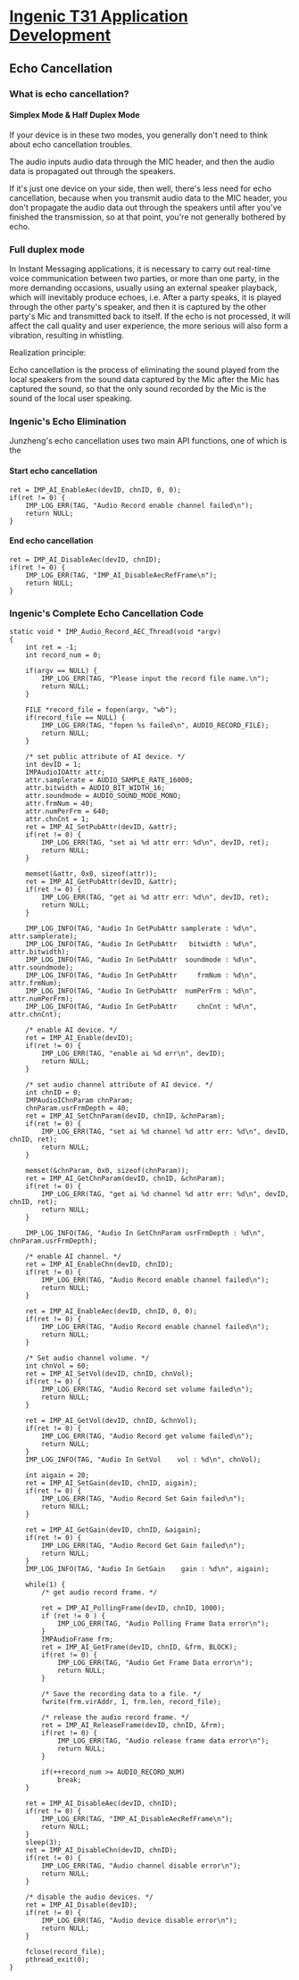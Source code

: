 # [Ingenic T31 Application Development][toc]

Echo Cancellation
-----------------

### What is echo cancellation?

#### Simplex Mode & Half Duplex Mode

If your device is in these two modes, you generally don't need to think about echo cancellation troubles.

The audio inputs audio data through the MIC header, and then the audio data is propagated out through the speakers.

If it's just one device on your side, then well, there's less need for echo cancellation, 
because when you transmit audio data to the MIC header, you don't propagate the audio data
out through the speakers until after you've finished the transmission, so at that point, 
you're not generally bothered by echo.

### Full duplex mode

In Instant Messaging applications, it is necessary to carry out real-time voice communication between two parties,
or more than one party, in the more demanding occasions, usually using an external speaker playback, which will 
inevitably produce echoes, i.e. After a party speaks, it is played through the other party's speaker, and then 
it is captured by the other party's Mic and transmitted back to itself. If the echo is not processed, it will 
affect the call quality and user experience, the more serious will also form a vibration, resulting in whistling.

Realization principle:

Echo cancellation is the process of eliminating the sound played from the local speakers from the sound data
captured by the Mic after the Mic has captured the sound, so that the only sound recorded by the Mic is the 
sound of the local user speaking.


### Ingenic's Echo Elimination

Junzheng's echo cancellation uses two main API functions, one of which is the

#### Start echo cancellation

```
ret = IMP_AI_EnableAec(devID, chnID, 0, 0);
if(ret != 0) {
	IMP_LOG_ERR(TAG, "Audio Record enable channel failed\n");
	return NULL;
}
```

#### End echo cancellation

```
ret = IMP_AI_DisableAec(devID, chnID);
if(ret != 0) {
	IMP_LOG_ERR(TAG, "IMP_AI_DisableAecRefFrame\n");
	return NULL;
}
```

### Ingenic's Complete Echo Cancellation Code

```
static void * IMP_Audio_Record_AEC_Thread(void *argv)
{
	int ret = -1;
	int record_num = 0;

	if(argv == NULL) {
		IMP_LOG_ERR(TAG, "Please input the record file name.\n");
		return NULL;
	}

	FILE *record_file = fopen(argv, "wb");
	if(record_file == NULL) {
		IMP_LOG_ERR(TAG, "fopen %s failed\n", AUDIO_RECORD_FILE);
		return NULL;
	}

	/* set public attribute of AI device. */
	int devID = 1;
	IMPAudioIOAttr attr;
	attr.samplerate = AUDIO_SAMPLE_RATE_16000;
	attr.bitwidth = AUDIO_BIT_WIDTH_16;
	attr.soundmode = AUDIO_SOUND_MODE_MONO;
	attr.frmNum = 40;
	attr.numPerFrm = 640;
	attr.chnCnt = 1;
	ret = IMP_AI_SetPubAttr(devID, &attr);
	if(ret != 0) {
		IMP_LOG_ERR(TAG, "set ai %d attr err: %d\n", devID, ret);
		return NULL;
	}

	memset(&attr, 0x0, sizeof(attr));
	ret = IMP_AI_GetPubAttr(devID, &attr);
	if(ret != 0) {
		IMP_LOG_ERR(TAG, "get ai %d attr err: %d\n", devID, ret);
		return NULL;
	}

	IMP_LOG_INFO(TAG, "Audio In GetPubAttr samplerate : %d\n", attr.samplerate);
	IMP_LOG_INFO(TAG, "Audio In GetPubAttr   bitwidth : %d\n", attr.bitwidth);
	IMP_LOG_INFO(TAG, "Audio In GetPubAttr  soundmode : %d\n", attr.soundmode);
	IMP_LOG_INFO(TAG, "Audio In GetPubAttr     frmNum : %d\n", attr.frmNum);
	IMP_LOG_INFO(TAG, "Audio In GetPubAttr  numPerFrm : %d\n", attr.numPerFrm);
	IMP_LOG_INFO(TAG, "Audio In GetPubAttr     chnCnt : %d\n", attr.chnCnt);

	/* enable AI device. */
	ret = IMP_AI_Enable(devID);
	if(ret != 0) {
		IMP_LOG_ERR(TAG, "enable ai %d err\n", devID);
		return NULL;
	}

	/* set audio channel attribute of AI device. */
	int chnID = 0;
	IMPAudioIChnParam chnParam;
	chnParam.usrFrmDepth = 40;
	ret = IMP_AI_SetChnParam(devID, chnID, &chnParam);
	if(ret != 0) {
		IMP_LOG_ERR(TAG, "set ai %d channel %d attr err: %d\n", devID, chnID, ret);
		return NULL;
	}

	memset(&chnParam, 0x0, sizeof(chnParam));
	ret = IMP_AI_GetChnParam(devID, chnID, &chnParam);
	if(ret != 0) {
		IMP_LOG_ERR(TAG, "get ai %d channel %d attr err: %d\n", devID, chnID, ret);
		return NULL;
	}

	IMP_LOG_INFO(TAG, "Audio In GetChnParam usrFrmDepth : %d\n", chnParam.usrFrmDepth);

	/* enable AI channel. */
	ret = IMP_AI_EnableChn(devID, chnID);
	if(ret != 0) {
		IMP_LOG_ERR(TAG, "Audio Record enable channel failed\n");
		return NULL;
	}

	ret = IMP_AI_EnableAec(devID, chnID, 0, 0);
	if(ret != 0) {
		IMP_LOG_ERR(TAG, "Audio Record enable channel failed\n");
		return NULL;
	}

	/* Set audio channel volume. */
	int chnVol = 60;
	ret = IMP_AI_SetVol(devID, chnID, chnVol);
	if(ret != 0) {
		IMP_LOG_ERR(TAG, "Audio Record set volume failed\n");
		return NULL;
	}

	ret = IMP_AI_GetVol(devID, chnID, &chnVol);
	if(ret != 0) {
		IMP_LOG_ERR(TAG, "Audio Record get volume failed\n");
		return NULL;
	}
	IMP_LOG_INFO(TAG, "Audio In GetVol    vol : %d\n", chnVol);

	int aigain = 20;
	ret = IMP_AI_SetGain(devID, chnID, aigain);
	if(ret != 0) {
		IMP_LOG_ERR(TAG, "Audio Record Set Gain failed\n");
		return NULL;
	}

	ret = IMP_AI_GetGain(devID, chnID, &aigain);
	if(ret != 0) {
		IMP_LOG_ERR(TAG, "Audio Record Get Gain failed\n");
		return NULL;
	}
	IMP_LOG_INFO(TAG, "Audio In GetGain    gain : %d\n", aigain);

	while(1) {
		/* get audio record frame. */

		ret = IMP_AI_PollingFrame(devID, chnID, 1000);
		if (ret != 0 ) {
			IMP_LOG_ERR(TAG, "Audio Polling Frame Data error\n");
		}
		IMPAudioFrame frm;
		ret = IMP_AI_GetFrame(devID, chnID, &frm, BLOCK);
		if(ret != 0) {
			IMP_LOG_ERR(TAG, "Audio Get Frame Data error\n");
			return NULL;
		}

		/* Save the recording data to a file. */
		fwrite(frm.virAddr, 1, frm.len, record_file);

		/* release the audio record frame. */
		ret = IMP_AI_ReleaseFrame(devID, chnID, &frm);
		if(ret != 0) {
			IMP_LOG_ERR(TAG, "Audio release frame data error\n");
			return NULL;
		}

		if(++record_num >= AUDIO_RECORD_NUM)
			break;
	}

	ret = IMP_AI_DisableAec(devID, chnID);
	if(ret != 0) {
		IMP_LOG_ERR(TAG, "IMP_AI_DisableAecRefFrame\n");
		return NULL;
	}
	sleep(3);
	ret = IMP_AI_DisableChn(devID, chnID);
	if(ret != 0) {
		IMP_LOG_ERR(TAG, "Audio channel disable error\n");
		return NULL;
	}

	/* disable the audio devices. */
	ret = IMP_AI_Disable(devID);
	if(ret != 0) {
		IMP_LOG_ERR(TAG, "Audio device disable error\n");
		return NULL;
	}

	fclose(record_file);
	pthread_exit(0);
}
```

[toc]: index.md
